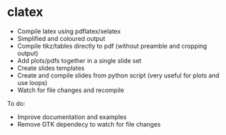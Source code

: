 clatex
======

- Compile latex using pdflatex/xelatex
- Simplified and coloured output
- Compile tikz/tables directly to pdf (without preamble and cropping output)
- Add plots/pdfs together in a single slide set
- Create slides templates
- Create and compile slides from python script (very useful for plots and use loops)
- Watch for file changes and recompile

To do:
- Improve documentation and examples
- Remove GTK dependecy to watch for file changes
